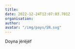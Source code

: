 ```yaml
---
title: 
date: 2022-12-24T12:07:03.701Z
organisation: 
author: 
avatar: "/img/pays/SN.svg"
---
```


Doyna jërëjëf 